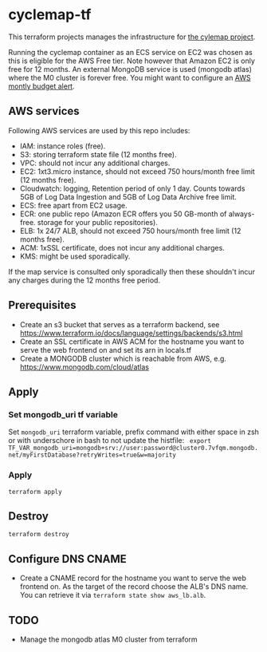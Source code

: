 # cyclemap-tf
This terraform projects manages the infrastructure for
[the cylemap project](https://github.com/fvdnabee/cyclemap).

Running the cyclemap container as an ECS service on EC2 was chosen as this is
eligible for the AWS Free tier. Note however that Amazon EC2 is only free for
12 months. An external MongoDB service is used (mongodb atlas) where the M0
cluster is forever free. You might want to configure an [AWS montly budget
alert](https://console.aws.amazon.com/billing/home#/budgets/).

## AWS services
Following AWS services are used by this repo includes:
* IAM: instance roles (free).
* S3: storing terraform state file (12 months free).
* VPC: should not incur any additional charges.
* EC2: 1xt3.micro instance, should not exceed 750 hours/month free limit
  (12 months free).
* Cloudwatch: logging, Retention period of only 1 day. Counts towards 5GB of Log
  Data Ingestion and 5GB of Log Data Archive free limit.
* ECS: free apart from EC2 usage.
* ECR: one public repo (Amazon ECR offers you 50 GB-month of always-free.
  storage for your public repositories).
* ELB: 1x 24/7 ALB, should not exceed 750 hours/month free limit (12 months free).
* ACM: 1xSSL certificate, does not incur any additional charges.
* KMS: might be used sporadically.

If the map service is consulted only sporadically then these shouldn't incur any
charges during the 12 months free period.

## Prerequisites
* Create an s3 bucket that serves as a terraform backend, see
  https://www.terraform.io/docs/language/settings/backends/s3.html
* Create an SSL certificate in AWS ACM for the hostname you want to serve the
  web frontend on and set its arn in locals.tf
* Create a MONGODB cluster which is reachable from AWS, e.g.
  https://www.mongodb.com/cloud/atlas

## Apply
### Set mongodb\_uri tf variable
Set `mongodb_uri` terraform variable, prefix command with either space in zsh
or with underschore in bash to not update the histfile:
 ` export TF_VAR_mongodb_uri=mongodb+srv://user:password@cluster0.7vfqm.mongodb.net/myFirstDatabase?retryWrites=true&w=majority`

### Apply
`terraform apply`

## Destroy
`terraform destroy`

## Configure DNS CNAME
* Create a CNAME record for the hostname you want to serve the web frontend on.
  As the target of the record choose the ALB's DNS name. You can retrieve it
  via `terraform state show aws_lb.alb`.

## TODO
* Manage the mongodb atlas M0 cluster from terraform
